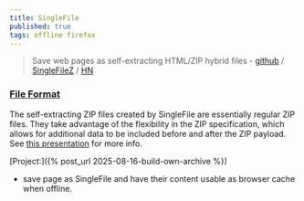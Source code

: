 ```yaml
---
title: SingleFile
published: true
tags: offline firefox
---
```

> Save web pages as self-extracting HTML/ZIP hybrid files - [github](https://github.com/gildas-lormeau/SingleFile?tab=readme-ov-file#singlefile) / [SingleFileZ](https://github.com/gildas-lormeau/SingleFileZ?tab=readme-ov-file#singlefilez) / [HN](https://news.ycombinator.com/item?id=21426056)

### [File Format](https://github.com/gildas-lormeau/SingleFile/blob/master/faq.md#how-does-the-self-extracting-zip-format-work)

The self-extracting ZIP files created by SingleFile are essentially regular ZIP files. They take advantage of the flexibility in the ZIP specification, which allows for additional data to be included before and after the ZIP payload. See [this presentation](https://github.com/gildas-lormeau/Polyglot-HTML-ZIP-PNG?tab=readme-ov-file#learn-how-to-create-htmlzippng-polyglot-files-in-javascript) for more info.

[Project:]({% post_url 2025-08-16-build-own-archive %}) 
- save page as SingleFile and have their content usable as browser cache when offline.
